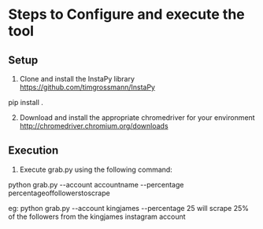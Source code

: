 # Steps to Configure and execute the tool

## Setup

1. Clone and install the InstaPy library
https://github.com/timgrossmann/InstaPy

pip install .

2. Download and install the appropriate chromedriver for your environment
http://chromedriver.chromium.org/downloads

## Execution

1. Execute grab.py using the following command:

python grab.py --account accountname --percentage percentageoffollowerstoscrape

eg: python grab.py --account kingjames --percentage 25 will scrape 25% of the followers from the kingjames instagram account




